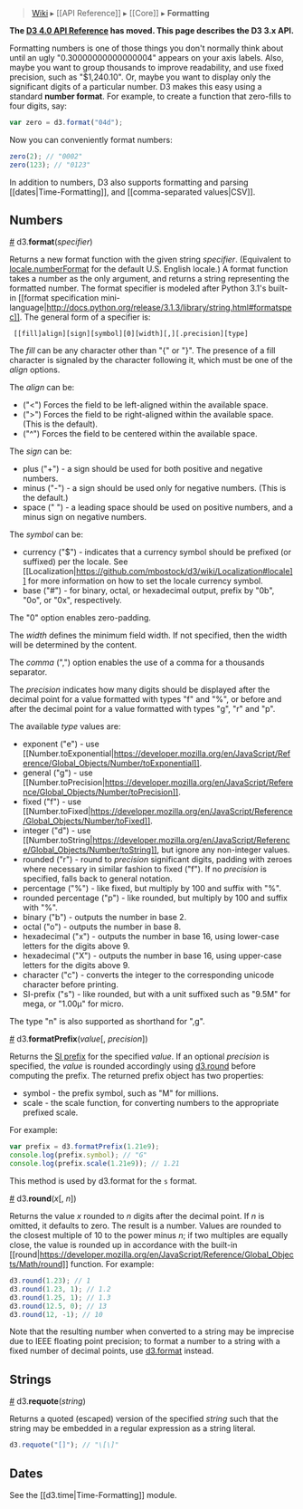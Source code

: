 > [Wiki](Home.md) ▸ [[API Reference]] ▸ [[Core]] ▸ **Formatting**

**The [D3 4.0 API Reference](https://github.com/d3/d3/blob/master/API.md) has moved. This page describes the D3 3.x API.**

Formatting numbers is one of those things you don't normally think about until an ugly "0.30000000000000004" appears on your axis labels. Also, maybe you want to group thousands to improve readability, and use fixed precision, such as "$1,240.10". Or, maybe you want to display only the significant digits of a particular number. D3 makes this easy using a standard **number format**. For example, to create a function that zero-fills to four digits, say:

```javascript
var zero = d3.format("04d");
```

Now you can conveniently format numbers:

```javascript
zero(2); // "0002"
zero(123); // "0123"
```

In addition to numbers, D3 also supports formatting and parsing [[dates|Time-Formatting]], and [[comma-separated values|CSV]].

## Numbers

<a name="d3_format" href="#d3_format">#</a> d3.<b>format</b>(<i>specifier</i>)

Returns a new format function with the given string *specifier*. (Equivalent to [locale.numberFormat](Localization.md#locale_numberFormat) for the default U.S. English locale.) A format function takes a number as the only argument, and returns a string representing the formatted number. The format specifier is modeled after Python 3.1's built-in [[format specification mini-language|http://docs.python.org/release/3.1.3/library/string.html#formatspec]]. The general form of a specifier is:
```
 [​[fill]align][sign][symbol][0][width][,][.precision][type]
```
The *fill* can be any character other than "{" or "}". The presence of a fill character is signaled by the character following it, which must be one of the *align* options.

The *align* can be:

* ("<") Forces the field to be left-aligned within the available space.
* (">") Forces the field to be right-aligned within the available space. (This is the default).
* ("^") Forces the field to be centered within the available space.

The *sign* can be:

* plus ("+") - a sign should be used for both positive and negative numbers.
* minus ("-") - a sign should be used only for negative numbers. (This is the default.)
* space (" ") - a leading space should be used on positive numbers, and a minus sign on negative numbers.

The *symbol* can be:

* currency ("$") - indicates that a currency symbol should be prefixed (or suffixed) per the locale. See [[Localization|https://github.com/mbostock/d3/wiki/Localization#locale]] for more information on how to set the locale currency symbol.
* base ("#") - for binary, octal, or hexadecimal output, prefix by "0b", "0o", or "0x", respectively.

The "0" option enables zero-padding.

The *width* defines the minimum field width. If not specified, then the width will be determined by the content.

The *comma* (",") option enables the use of a comma for a thousands separator.

The *precision* indicates how many digits should be displayed after the decimal point for a value formatted with types "f" and "%", or before and after the decimal point for a value formatted with types "g", "r" and "p".

The available *type* values are:

* exponent ("e") - use [[Number.toExponential|https://developer.mozilla.org/en/JavaScript/Reference/Global_Objects/Number/toExponential]].
* general ("g") - use [[Number.toPrecision|https://developer.mozilla.org/en/JavaScript/Reference/Global_Objects/Number/toPrecision]].
* fixed ("f") - use [[Number.toFixed|https://developer.mozilla.org/en/JavaScript/Reference/Global_Objects/Number/toFixed]].
* integer ("d") - use [[Number.toString|https://developer.mozilla.org/en/JavaScript/Reference/Global_Objects/Number/toString]], but ignore any non-integer values.
* rounded ("r") - round to *precision* significant digits, padding with zeroes where necessary in similar fashion to fixed ("f"). If no *precision* is specified, falls back to general notation.
* percentage ("%") - like fixed, but multiply by 100 and suffix with "%".
* rounded percentage ("p") - like rounded, but multiply by 100 and suffix with "%".
* binary ("b") - outputs the number in base 2.
* octal ("o") - outputs the number in base 8.
* hexadecimal ("x") - outputs the number in base 16, using lower-case letters for the digits above 9.
* hexadecimal ("X") - outputs the number in base 16, using upper-case letters for the digits above 9.
* character ("c") - converts the integer to the corresponding unicode character before printing.
* SI-prefix ("s") - like rounded, but with a unit suffixed such as "9.5M" for mega, or "1.00µ" for micro.

The type "n" is also supported as shorthand for ",g".

<a name="d3_formatPrefix" href="#d3_formatPrefix">#</a> d3.<b>formatPrefix</b>(<i>value</i>[, <i>precision</i>])

Returns the [SI prefix](http://en.wikipedia.org/wiki/Metric_prefix) for the specified *value*. If an optional *precision* is specified, the *value* is rounded accordingly using [d3.round](#d3_round) before computing the prefix. The returned prefix object has two properties:

* symbol - the prefix symbol, such as "M" for millions.
* scale - the scale function, for converting numbers to the appropriate prefixed scale.

For example:

```js
var prefix = d3.formatPrefix(1.21e9);
console.log(prefix.symbol); // "G"
console.log(prefix.scale(1.21e9)); // 1.21
```

This method is used by d3.format for the `s` format.

<a name="d3_round" href="Formatting#d3_round">#</a> d3.<b>round</b>(<i>x</i>[, <i>n</i>])

Returns the value *x* rounded to *n* digits after the decimal point. If *n* is omitted, it defaults to zero. The result is a number. Values are rounded to the closest multiple of 10 to the power minus *n*; if two multiples are equally close, the value is rounded up in accordance with the built-in [[round|https://developer.mozilla.org/en/JavaScript/Reference/Global_Objects/Math/round]] function. For example:

```js
d3.round(1.23); // 1
d3.round(1.23, 1); // 1.2
d3.round(1.25, 1); // 1.3
d3.round(12.5, 0); // 13
d3.round(12, -1); // 10
```

Note that the resulting number when converted to a string may be imprecise due to IEEE floating point precision; to format a number to a string with a fixed number of decimal points, use [d3.format](Formatting.md#d3_format) instead.

## Strings

<a name="d3_requote" href="Formatting#d3_requote">#</a> d3.<b>requote</b>(<i>string</i>)

Returns a quoted (escaped) version of the specified *string* such that the string may be embedded in a regular expression as a string literal.

```js
d3.requote("[]"); // "\[\]"
```

## Dates

See the [[d3.time|Time-Formatting]] module.

